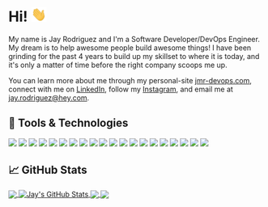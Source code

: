 <!-- GIVE CREDIT WHERE CREDIT IS DUE: https://github.com/MartinHeinz/MartinHeinz/blob/master/README.md
More info, tips and tricks for making GitHub Profile README can be found in HIS article at https://towardsdatascience.com/build-a-stunning-readme-for-your-github-profile-9b80434fe5d7 -->

# Hi! <img src="https://raw.githubusercontent.com/DntworryJayshere/DntworryJayshere/main/wave.gif" width="30px">

My name is Jay Rodriguez and I'm a Software Developer/DevOps Engineer. My dream is to help awesome people build awesome things! I have been grinding for the past 4 years to build up my skillset to where it is today, and it's only a matter of time before the right company scoops me up.

You can learn more about me through my personal-site [jmr-devops.com][1], connect with me on [LinkedIn][2], follow my [Instagram][3], and email me at jay.rodriguez@hey.com.

## 🔧 Tools & Technologies

![](https://img.shields.io/badge/OS-Linux-informational?style=flat&logo=linux&logoColor=white&color=2bbc8a)
![](https://img.shields.io/badge/OS-Ubuntu-informational?style=flat&logo=ubuntu&logoColor=white&color=2bbc8a)
![](https://img.shields.io/badge/Shell-Bash-informational?style=flat&logo=gnu-bash&logoColor=white&color=2bbc8a)
![](https://img.shields.io/badge/Editor-VS-Code-informational?style=flat&logo=intellij-idea&logoColor=white&color=2bbc8a)
![](https://img.shields.io/badge/Cloud-Self_Hosted-informational?style=flat&logo=raspberrypi&logoColor=white&color=2bbc8a)
![](https://img.shields.io/badge/Cloud-Amazon_AWS-informational?style=flat&logo=amazonaws&logoColor=white&color=2bbc8a)
![](https://img.shields.io/badge/Cloud-Digital_Ocean-informational?style=flat&logo=digitalocean&logoColor=white&color=2bbc8a)
![](https://img.shields.io/badge/Tools-Docker-informational?style=flat&logo=docker&logoColor=white&color=2bbc8a)
![](https://img.shields.io/badge/Tools-Kubernetes-informational?style=flat&logo=kubernetes&logoColor=white&color=2bbc8a)
![](https://img.shields.io/badge/Tools-NGINX-informational?style=flat&logo=NGINX&logoColor=white&color=2bbc8a)
![](https://img.shields.io/badge/Code-JavaScript-informational?style=flat&logo=javascript&logoColor=white&color=2bbc8a)
![](https://img.shields.io/badge/Code-JSON-informational?style=flat&logo=json&logoColor=white&color=2bbc8a)
![](https://img.shields.io/badge/Code-Node.js-informational?style=flat&logo=node.js&logoColor=white&color=2bbc8a)
![](https://img.shields.io/badge/Code-Next.js-informational?style=flat&logo=next.js&logoColor=white&color=2bbc8a)
![](https://img.shields.io/badge/Code-Python-informational?style=flat&logo=python&logoColor=white&color=2bbc8a)
![](https://img.shields.io/badge/Code-React-informational?style=flat&logo=react&logoColor=white&color=2bbc8a)
![](https://img.shields.io/badge/Code-TypeScript-informational?style=flat&logo=typescript&logoColor=white&color=2bbc8a)
![](https://img.shields.io/badge/DB-Amazon_S3-informational?style=flat&logo=amazons3&logoColor=white&color=2bbc8a)
![](https://img.shields.io/badge/DB-MongoDB-informational?style=flat&logo=mongodb&logoColor=white&color=2bbc8a)
![](https://img.shields.io/badge/DB-MySQL-informational?style=flat&logo=mysql&logoColor=white&color=2bbc8a)

## &#x1f4c8; GitHub Stats

<a href="https://github.com/DntworryJayshere/DntworryJayshere">
  <img align="center" src="https://github-readme-stats.vercel.app/api/top-langs/?username=DntworryJayshere&hide=css,html,go&title_color=ffffff&text_color=c9cacc&icon_color=2bbc8a&bg_color=1d1f21&langs_count=3" />
</a>
<a href="https://github.com/DntworryJayshere/DntworryJayshere">
  <img align="center" src="https://github-readme-stats.vercel.app/api?username=DntworryJayshere&show_icons=true&line_height=27&count_private=true&title_color=ffffff&text_color=c9cacc&icon_color=2bbc8a&bg_color=1d1f21" alt="Jay's GitHub Stats" />
</a>

<a href="https://github.com/DntworryJayshere/ticketing">
  <img align="center" src="https://github-readme-stats.vercel.app/api/pin/?username=DntworryJayshere&repo=ticketing&title_color=ffffff&text_color=c9cacc&icon_color=2bbc8a&bg_color=1d1f21" />
</a>

<a href="https://github.com/DntworryJayshere/jay-and-co">
  <img align="center" src="https://github-readme-stats.vercel.app/api/pin/?username=DntworryJayshere&repo=jay-and-co&title_color=ffffff&text_color=c9cacc&icon_color=2bbc8a&bg_color=1d1f21" />
</a>

<!-- links to your social media accounts -->

[1]: https://jmr-devops.com/
[2]: https://www.linkedin.com/in/jay-m-rodriguez/
[3]: https://www.instagram.com/jr_livsnjutare/

<!-- Resources -->
<!-- Icons: https://simpleicons.org/ -->
<!-- GitHub Stats: https://github.com/anuraghazra/github-readme-stats -->
<!-- Emojis: https://emojipedia.org/emoji/ -->
<!-- HTML Emojis: https://www.fileformat.info/index.htm -->
<!-- Shields: https://shields.io/ -->
<!-- Awesome GitHub Profile README: https://github.com/abhisheknaiidu/awesome-github-profile-readme -->
